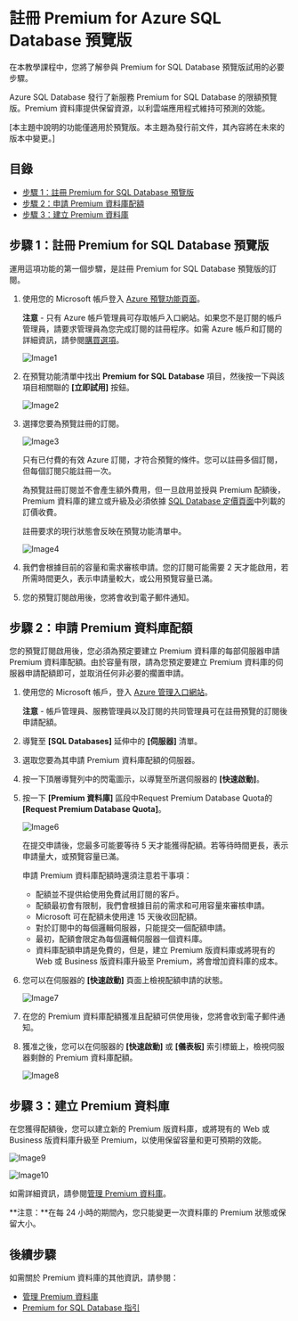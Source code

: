 <properties linkid="manage-services-sql-databases-premium" urlDisplayName="Premium SQL Database" pageTitle="Sign up for Azure Premium for SQL Database" metaKeywords="" description="Describes how to sign up for the Premium for SQL Database preview, request your Premium database quota, and then upgrade a database to Premium in Azure SQL Database." metaCanonical="" services="cloud-services" documentationCenter="" title="Sign up for the preview of Premium for Azure SQL Database" authors="karaman" solutions="" manager="" editor="tysonn" />

註冊 Premium for Azure SQL Database 預覽版
==========================================

在本教學課程中，您將了解參與 Premium for SQL Database 預覽版試用的必要步驟。

Azure SQL Database 發行了新服務 Premium for SQL Database 的限額預覽版。Premium 資料庫提供保留資源，以利雲端應用程式維持可預測的效能。

[本主題中說明的功能僅適用於預覽版。本主題為發行前文件，其內容將在未來的版本中變更。]

目錄
----

-   [步驟 1：註冊 Premium for SQL Database 預覽版](#SignUp)
-   [步驟 2：申請 Premium 資料庫配額](#Quota)
-   [步驟 3：建立 Premium 資料庫](#Upgrade)

步驟 1：註冊 Premium for SQL Database 預覽版
--------------------------------------------

運用這項功能的第一個步驟，是註冊 Premium for SQL Database 預覽版的訂閱。

1.  使用您的 Microsoft 帳戶登入 [Azure 預覽功能頁面](http://account.windowsazure.com/PreviewFeatures)。

    **注意** - 只有 Azure 帳戶管理員可存取帳戶入口網站。如果您不是訂閱的帳戶管理員，請要求管理員為您完成訂閱的註冊程序。如需 Azure 帳戶和訂閱的詳細資訊，請參閱[購買選項](http://account.windowsazure.com/PreviewFeatures)。

    ![Image1](./media/sql-database-premium-sign-up/AccountSignup-Figure1.png)

2.  在預覽功能清單中找出 **Premium for SQL Database** 項目，然後按一下與該項目相關聯的 **[立即試用]** 按鈕。

    ![Image2](./media/sql-database-premium-sign-up/AccountSignupButton-Figure2.png)

3.  選擇您要為預覽註冊的訂閱。

    ![Image3](./media/sql-database-premium-sign-up/Subscription-Figure3.png)

    只有已付費的有效 Azure 訂閱，才符合預覽的條件。您可以註冊多個訂閱，但每個訂閱只能註冊一次。

    為預覽註冊訂閱並不會產生額外費用，但一旦啟用並授與 Premium 配額後，Premium 資料庫的建立或升級及必須依據 [SQL Database 定價頁面](http://www.windowsazure.com/zh-tw/pricing/details/sql-database/)中列載的訂價收費。

    註冊要求的現行狀態會反映在預覽功能清單中。

    ![Image4](./media/sql-database-premium-sign-up/Status-Figure4.png)

4.  我們會根據目前的容量和需求審核申請。您的訂閱可能需要 2 天才能啟用，若所需時間更久，表示申請量較大，或公用預覽容量已滿。

5.  您的預覽訂閱啟用後，您將會收到電子郵件通知。

步驟 2：申請 Premium 資料庫配額
-------------------------------

您的預覽訂閱啟用後，您必須為預定要建立 Premium 資料庫的每部伺服器申請 Premium 資料庫配額。由於容量有限，請為您預定要建立 Premium 資料庫的伺服器申請配額即可，並取消任何非必要的擱置申請。

1.  使用您的 Microsoft 帳戶，登入 [Azure 管理入口網站](https://manage.windowsazure.com)。

    **注意** - 帳戶管理員、服務管理員以及訂閱的共同管理員可在註冊預覽的訂閱後申請配額。

2.  導覽至 **[SQL Databases]** 延伸中的 **[伺服器]** 清單。
3.  選取您要為其申請 Premium 資料庫配額的伺服器。
4.  按一下頂層導覽列中的閃電圖示，以導覽至所選伺服器的 **[快速啟動]**。
5.  按一下 **[Premium 資料庫]** 區段中Request Premium Database Quota的 **[Request Premium Database Quota]**。

    ![Image6](./media/sql-database-premium-sign-up/RequestQuota-Figure6.png)

    在提交申請後，您最多可能要等待 5 天才能獲得配額。若等待時間更長，表示申請量大，或預覽容量已滿。

    申請 Premium 資料庫配額時還須注意若干事項：

    -   配額並不提供給使用免費試用訂閱的客戶。
    -   配額最初會有限制，我們會根據目前的需求和可用容量來審核申請。
    -   Microsoft 可在配額未使用達 15 天後收回配額。
    -   對於訂閱中的每個邏輯伺服器，只能提交一個配額申請。
    -   最初，配額會限定為每個邏輯伺服器一個資料庫。
    -   資料庫配額申請是免費的，但是，建立 Premium 版資料庫或將現有的 Web 或 Business 版資料庫升級至 Premium，將會增加資料庫的成本。

6.  您可以在伺服器的 **[快速啟動]** 頁面上檢視配額申請的狀態。

    ![Image7](./media/sql-database-premium-sign-up/PendingApproval-Figure7.png)

7.  在您的 Premium 資料庫配額獲准且配額可供使用後，您將會收到電子郵件通知。
8.  獲准之後，您可以在伺服器的 **[快速啟動]** 或 **[儀表板]** 索引標籤上，檢視伺服器剩餘的 Premium 資料庫配額。

    ![Image8](./media/sql-database-premium-sign-up/QuotaApproved-Figure8.png)

步驟 3：建立 Premium 資料庫
---------------------------

在您獲得配額後，您可以建立新的 Premium 版資料庫，或將現有的 Web 或 Business 版資料庫升級至 Premium，以使用保留容量和更可預期的效能。

![Image9](./media/sql-database-premium-sign-up/SpecifyDBSettings-Figure9.png)

![Image10](./media/sql-database-premium-sign-up/PremiumDBSettings-Figure10.png)

如需詳細資訊，請參閱[管理 Premium 資料庫](http://go.microsoft.com/fwlink/p/?LinkID=311927)。

**注意：**在每 24 小時的期間內，您只能變更一次資料庫的 Premium 狀態或保留大小。

後續步驟
--------

如需關於 Premium 資料庫的其他資訊，請參閱：

-   [管理 Premium 資料庫](http://go.microsoft.com/fwlink/p/?LinkID=311927)
-   [Premium for SQL Database 指引](http://go.microsoft.com/fwlink/p/?LinkId=313650)

